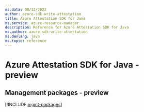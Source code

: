 ```yaml
---
ms.data: 08/12/2022
author: azure-sdk-write-attestation
title: Azure Attestation SDK for Java
ms.service: azure-resource-manager
description: Reference for Azure Attestation SDK for Java
ms.author: azure-sdk-write-attestation
ms.devlang: java
ms.topic: reference
---
```

# Azure Attestation SDK for Java - preview

## Management packages - preview
[!INCLUDE [mgmt-packages](attestation-mgmt-index.md)]